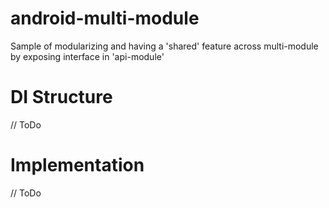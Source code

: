# android-multi-module

Sample of modularizing and having a 'shared' feature across multi-module by exposing interface in 'api-module'

# DI Structure

// ToDo

# Implementation

// ToDo
